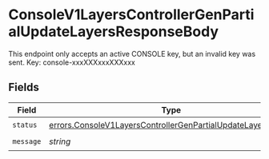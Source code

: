 # ConsoleV1LayersControllerGenPartialUpdateLayersResponseBody

This endpoint only accepts an active CONSOLE key, but an invalid key was sent. Key: console-xxxXXXxxxXXXxxx


## Fields

| Field                                                                                                                                        | Type                                                                                                                                         | Required                                                                                                                                     | Description                                                                                                                                  |
| -------------------------------------------------------------------------------------------------------------------------------------------- | -------------------------------------------------------------------------------------------------------------------------------------------- | -------------------------------------------------------------------------------------------------------------------------------------------- | -------------------------------------------------------------------------------------------------------------------------------------------- |
| `status`                                                                                                                                     | [errors.ConsoleV1LayersControllerGenPartialUpdateLayersStatus](../../models/errors/consolev1layerscontrollergenpartialupdatelayersstatus.md) | :heavy_check_mark:                                                                                                                           | N/A                                                                                                                                          |
| `message`                                                                                                                                    | *string*                                                                                                                                     | :heavy_check_mark:                                                                                                                           | N/A                                                                                                                                          |